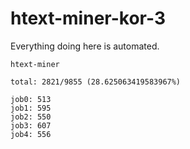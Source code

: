 # htext-miner-kor-3

Everything doing here is automated.

```
htext-miner

total: 2821/9855 (28.625063419583967%)

job0: 513
job1: 595
job2: 550
job3: 607
job4: 556
```